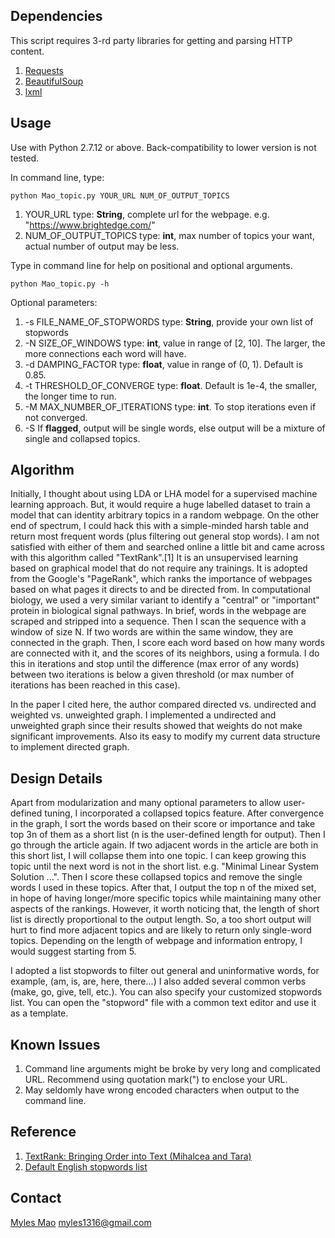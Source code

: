## Dependencies
This script requires 3-rd party libraries for getting and parsing HTTP content.
  1. [Requests](http://docs.python-requests.org/en/master/)
  2. [BeautifulSoup](http://www.crummy.com/software/BeautifulSoup/bs4/doc/)
  3. [lxml](http://lxml.de/)

## Usage
Use with Python 2.7.12 or above. Back-compatibility to lower version is not tested.

In command line, type:
```
python Mao_topic.py YOUR_URL NUM_OF_OUTPUT_TOPICS
```
  1. YOUR_URL type: __String__, complete url for the webpage. e.g. "https://www.brightedge.com/"
  2. NUM_OF_OUTPUT_TOPICS type: __int__, max number of topics your want, actual number of output may be less.

Type in command line for help on positional and optional arguments.
```
python Mao_topic.py -h
```
Optional parameters:
  1. -s FILE_NAME_OF_STOPWORDS type: __String__, provide your own list of stopwords
  2. -N SIZE_OF_WINDOWS type: __int__, value in range of [2, 10]. The larger, the more connections each word will have.
  3. -d DAMPING_FACTOR type: __float__, value in range of (0, 1). Default is 0.85.
  4. -t THRESHOLD_OF_CONVERGE type: __float__. Default is 1e-4, the smaller, the longer time to run.
  5. -M MAX_NUMBER_OF_ITERATIONS type: __int__. To stop iterations even if not converged.
  6. -S If __flagged__, output will be single words, else output will be a mixture of single and collapsed topics.

## Algorithm
Initially, I thought about using LDA or LHA model for a supervised machine learning approach. But, it would require a huge labelled dataset to train a model that can identity arbitrary topics in a random webpage. On the other end of spectrum, I could hack this with a simple-minded harsh table and return most frequent words (plus filtering out general stop words). I am not satisfied with either of them and searched online a little bit and came across with this algorithm called "TextRank".[1] It is an unsupervised learning based on graphical model that do not require any trainings. It is adopted from the Google's "PageRank", which ranks the importance of webpages based on what pages it directs to and be directed from. In computational biology, we used a very similar variant to identify a "central" or "important" protein in biological signal pathways. In brief, words in the webpage are scraped and stripped into a sequence. Then I scan the sequence with a window of size N. If two words are within the same window, they are connected in the graph. Then, I score each word based on how many words are connected with it, and the scores of its neighbors, using a formula. I do this in iterations and stop until the difference (max error of any words) between two iterations is below a given threshold (or max number of iterations has been reached in this case).

In the paper I cited here, the author compared directed vs. undirected and weighted vs. unweighted graph. I implemented a undirected and unweighted graph since their results showed that weights do not make significant improvements. Also its easy to modify my current data structure to implement directed graph.

## Design Details
Apart from modularization and many optional parameters to allow user-defined tuning, I incorporated a collapsed topics feature. After convergence in the graph, I sort the words based on their score or importance and take top 3n of them as a short list (n is the user-defined length for output). Then I go through the article again. If two adjacent words in the article are both in this short list, I will collapse them into one topic. I can keep growing this topic until the next word is not in the short list. e.g. "Minimal Linear System Solution ...". Then I score these collapsed topics and remove the single words I used in these topics. After that, I output the top n of the mixed set, in hope of having longer/more specific topics while maintaining many other aspects of the rankings. However, it worth noticing that, the length of short list is directly proportional to the output length. So, a too short output will hurt to find more adjacent topics and are likely to return only single-word topics. Depending on the length of webpage and information entropy, I would suggest starting from 5.

I adopted a list stopwords to filter out general and uninformative words, for example, (am, is, are, here, there...) I also added several common verbs (make, go, give, tell, etc.). You can also specify your customized stopwords list. You can open the "stopword" file with a common text editor and use it as a template.

## Known Issues
  1. Command line arguments might be broke by very long and complicated URL. Recommend using quotation mark(") to enclose your URL.
  2. May seldomly have wrong encoded characters when output to the command line.

## Reference
  1. [TextRank: Bringing Order into Text (Mihalcea and Tara)](https://web.eecs.umich.edu/~mihalcea/papers/mihalcea.emnlp04.pdf)
  2. [Default English stopwords list](http://www.ranks.nl/stopwords)

## Contact
  [Myles Mao](https://www.linkedin.com/in/mylesmao/)
  [myles1316@gmail.com](mailto:myles1316@gmail.com)

